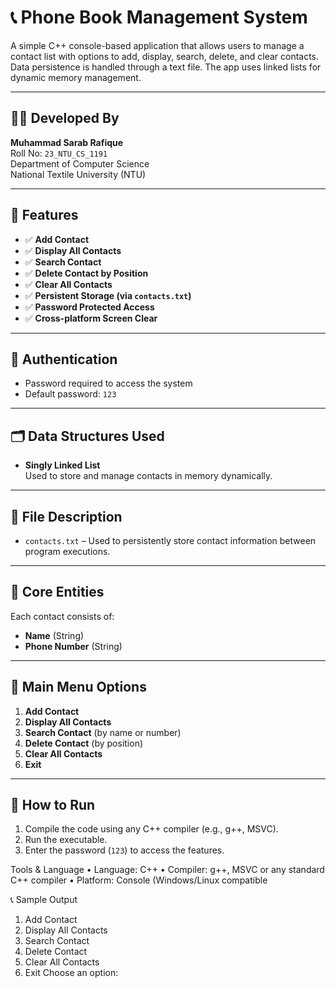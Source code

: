 # 📞 Phone Book Management System

A simple C++ console-based application that allows users to manage a contact list with options to add, display, search, delete, and clear contacts. Data persistence is handled through a text file. The app uses linked lists for dynamic memory management.

---

## 👨‍💻 Developed By

**Muhammad Sarab Rafique**  
Roll No: `23_NTU_CS_1191`  
Department of Computer Science  
National Textile University (NTU)

---

## 📌 Features

- ✅ **Add Contact**  
- ✅ **Display All Contacts**  
- ✅ **Search Contact**  
- ✅ **Delete Contact by Position**  
- ✅ **Clear All Contacts**  
- ✅ **Persistent Storage (via `contacts.txt`)**  
- ✅ **Password Protected Access**  
- ✅ **Cross-platform Screen Clear**  

---

## 🔐 Authentication

- Password required to access the system  
- Default password: `123`

---

## 🗂️ Data Structures Used

- **Singly Linked List**  
  Used to store and manage contacts in memory dynamically.

---

## 📄 File Description

- `contacts.txt` – Used to persistently store contact information between program executions.

---

## 🧱 Core Entities

Each contact consists of:
- **Name** (String)
- **Phone Number** (String)

---

## 🔁 Main Menu Options

1. **Add Contact**  
2. **Display All Contacts**  
3. **Search Contact** (by name or number)  
4. **Delete Contact** (by position)  
5. **Clear All Contacts**  
6. **Exit**  

---

## 🧪 How to Run

1. Compile the code using any C++ compiler (e.g., g++, MSVC).
2. Run the executable.
3. Enter the password (`123`) to access the features.


Tools & Language
•	Language: C++
•	Compiler: g++, MSVC or any standard C++ compiler
•	Platform: Console (Windows/Linux compatible


📞 Sample Output
1. Add Contact
2. Display All Contacts
3. Search Contact
4. Delete Contact
5. Clear All Contacts
6. Exit
Choose an option:

